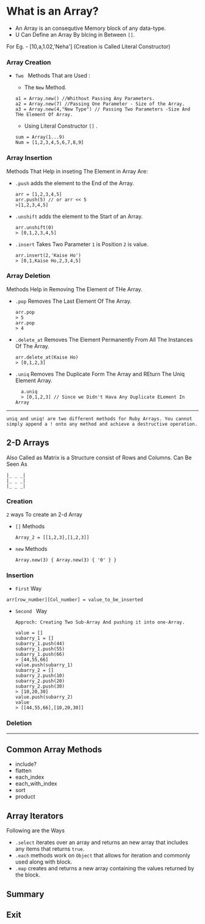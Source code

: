 # What is an Array?

- An Array is an consequtive Memory block of any data-type.
- U Can Define an Array By blcing in Between ```[]```.

For Eg. - [10,a,1.02,'Neha'] (Creation is Called Literal Constructor)

### Array Creation
- `Two ` Methods That are Used :
  - The `New` Method.
  ```
  a1 = Array.new() //Whithout Passing Any Parameters.
  a2 = Array.new(7) //Passing One Parameter - Size of the Array.
  a3 = Array.new(4,"New Type") // Passing Two Parameters -Size And THe Element Of Array.
  ```


  - Using Literal Constructor `[]` .
  ```
  sum = Array(1...9)
  Num = [1,2,3,4,5,6,7,8,9]
  ```

### Array Insertion

Methods That Help in inseting The Element in Array Are:
- `.push` adds the element to the End of the Array.
  ```
  arr = [1,2,3,4,5]
  arr.push(5) // or arr << 5
  >[1,2,3,4,5]
  ```
- `.unshift` adds the element to the Start of an Array.
  ```
  arr.unshift(0)
  > [0,1,2,3,4,5]
  ```
- `.insert` Takes Two Parameter `1` is Position `2` is value.
  ```
  arr.insert(2,'Kaise Ho')
  > [0,1,Kaise Ho,2,3,4,5]
  ```

### Array Deletion

Methods Help in Removing The Element of THe Array.
- `.pop` Removes The Last Element Of The Array.
  ```
  arr.pop
  > 5
  arr.pop
  > 4
  ```
- `.delete_at` Removes The Element Permanently From All The Instances Of The Array.
  ```
  arr.delete_at(Kaise Ho)
  > [0,1,2,3]
  ``` 

- `.uniq` Removes The Duplicate Form The Array and REturn The Uniq Element Array.
  ```
    a.uniq
    > [0,1,2,3] // Since we Didn't Hava Any Duplicate ELement In Array
  ```
---
```
uniq and uniq! are two different methods for Ruby Arrays. You cannot simply append a ! onto any method and achieve a destructive operation.
```

## 2-D Arrays
Also Called as Matrix is a Structure consist of Rows and Columns.
 Can Be Seen As
 ```
 |_ _ _|
 |_ _ _|
 |_ _ _|
 ```

### Creation
`2` ways To create an 2-d Array

- `[]` Methods
  ```
  Array_2 = [[1,2,3],[1,2,3]]
  ```
- `new` Methods
  ```
  Array.new(3) { Array.new(3) { '0' } }
  ```
### Insertion
- `First` Way
```
arr[row_number][Col_number] = value_to_be_inserted
```
- `Second ` Way
  ```
  Approch: Creating Two Sub-Array And pushing it into one-Array.

  value = []
  subarry_1 = []
  subarry_1.push(44)
  subarry_1.push(55)
  subarry_1.push(66)
  > [44,55,66]
  value.push(subarry_1)
  subarry_2 = []
  subarry_2.push(10)
  subarry_2.push(20)
  subarry_2.push(30)
  > [10,20,30]
  value.push(subarry_2)
  value
  > [[44,55,66],[10,20,30]]
  ```
### Deletion

---

## Common Array Methods

- include?
- flatten
- each_index
- each_with_index
- sort
- product

## Array Iterators

 Following are the Ways
- `.select` iterates over an array and returns an new array that includes any items that returns `true`.
 - `.each`  methods work on `Object` that allows for iteration and commonly used along with block.
 -  `.map` creates and returns a new array containing the values returned by the block.

## Summary

## Exit
